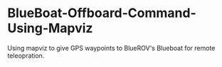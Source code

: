 # BlueBoat-Offboard-Command-Using-Mapviz
Using mapviz to give GPS waypoints to BlueROV's Blueboat for remote teleopration.
